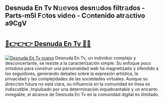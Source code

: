 ## Desnuda En Tv N𝚞𝚎vos desn𝚞dos filtr𝚊dos - Parts-m5l F𝚘tos vid𝚎o - C𝚘ntenido atr𝚊ctivo a9CgV

# <h2><a href="http://mb0hbim.tromn.icu/?c=Desnuda+En+Tv">🔗👉👉👉 Desnuda En Tv 🔗🔗</a></h2>

[![Desnuda En Tv nuevo](https://i.imgur.com/pEAQMta.gif)](http://mb0hbim.tromn.icu/?c=Desnuda+En+Tv)
Desnuda En Tv, un individuo complejo y desconcertante, se resiste a la caracterización simple. Su enfoque poco ortodoxo para construir una personalidad web ha magnetizado y ofendido a los seguidores, generando debates sobre la expresión artística, la privacidad y las complejidades de las sociedades virtuales. Aunque su dirección futura no está clara, su influencia en la comunidad en línea es indiscutible. Impulsado por una determinación inquebrantable y un encanto innegable, el alcance de Desnuda En Tv en la comunidad digital es ilimitado.
